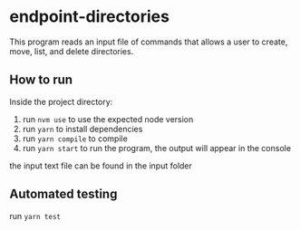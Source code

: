 # endpoint-directories

This program reads an input file of commands that allows a user to create, move, list, and delete directories. 
## How to run

Inside the project directory:

1. run `nvm use` to use the expected node version
2. run `yarn` to install dependencies
3. run `yarn compile` to compile
4. run `yarn start` to run the program, the output will appear in the console

the input text file can be found in the input folder

## Automated testing

run `yarn test`

